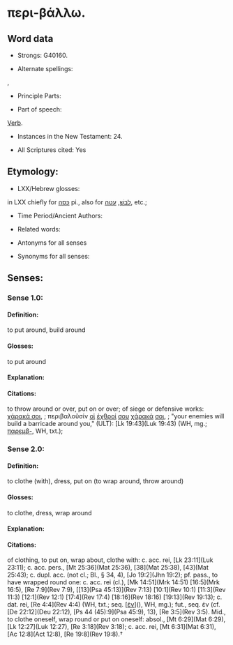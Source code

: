 # περι-βάλλω.

<!-- Status: S2=NeedsReview -->
<!-- Lexica used for edits: BDAG, FFM, LN, A-S -->

## Word data

* Strongs: G40160.

* Alternate spellings:

,

* Principle Parts: 


* Part of speech: 

[Verb](http://ugg.readthedocs.io/en/latest/verb.html).

* Instances in the New Testament: 24.

* All Scriptures cited: Yes

## Etymology: 


* LXX/Hebrew glosses: 

in LXX chiefly for [כּסה](//en-uhl/H3680) pi., also for [לבשׁ](//en-uhl/H3847), [עטה](//en-uhl/H5844), etc.;

* Time Period/Ancient Authors: 


* Related words: 

* Antonyms for all senses

* Synonyms for all senses: 


## Senses: 


### Sense  1.0: 

#### Definition: 

to put around, build around

#### Glosses: 

to put around 

#### Explanation: 


#### Citations: 

to throw around or over, put on or over; of siege or defensive works: [χάρακά σοι](), 
; περιβαλοῦσίν [οἱ](../G35880/01.md) [ἐχθροί](../G21900/01.md) [σου](../G47710/01.md) [χάρακά](../G54820/01.md) [σοι](../G47710/01.md),
; "your enemies will build a barricade around you," (ULT):
[Lk 19:43](Luk 19:43) (WH, mg.; [παρεμβ-](), WH, txt.);

### Sense  2.0: 

#### Definition: 

to clothe (with), dress, put on (to wrap around, throw around)

#### Glosses: 

to clothe, dress, wrap around

#### Explanation: 


#### Citations: 

of clothing, to put on, wrap about, clothe with: c. acc. rei, [Lk 23:11](Luk 23:11); c. acc. pers., [Mt 25:36](Mat 25:36), [38](Mat 25:38), [43](Mat 25:43); c. dupl. acc. (not cl.; Bl., § 34, 4), [Jo 19:2](Jhn 19:2); pf. pass., to have wrapped round one: c. acc. rei (cl.), [Mk 14:51](Mrk 14:51) [16:5](Mrk 16:5), [Re 7:9](Rev 7:9), [[13](Psa 45:13)](Rev 7:13) [10:1](Rev 10:1) [11:3](Rev 11:3) [12:1](Rev 12:1) [17:4](Rev 17:4) [18:16](Rev 18:16) [19:13](Rev 19:13); c. dat. rei, [Re 4:4](Rev 4:4) (WH, txt.; seq. [[ἐν]()](), WH, mg.); fut., seq. ἐν (cf. [De 22:12](Deu 22:12), [Ps 44 (45):9](Psa 45:9), 13), [Re 3:5](Rev 3:5). Mid., to clothe oneself, wrap round or put on oneself: absol., [Mt 6:29](Mat 6:29), [Lk 12:27](Luk 12:27), [Re 3:18](Rev 3:18); c. acc. rei, [Mt 6:31](Mat 6:31), [Ac 12:8](Act 12:8), [Re 19:8](Rev 19:8).†